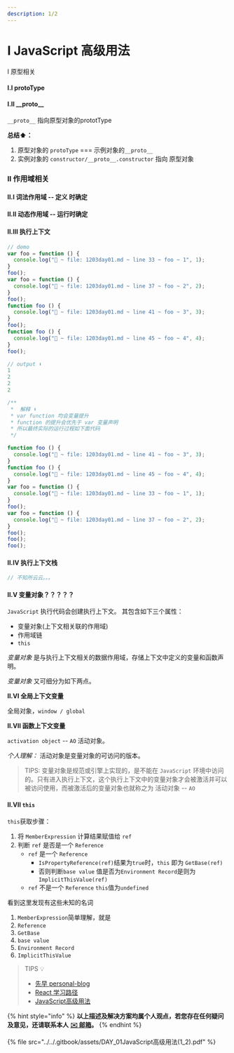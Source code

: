 ```yaml
---
description: 1/2
---
```


# I JavaScript 高级用法

I 原型相关

#### I.I protoType

#### **I.II \_\_proto\_\_**

`__proto__` 指向原型对象的prototType

**总结⬆️：**

1. 原型对象的 `protoType` === 示例对象的`__proto__`
2. 实例对象的 `constructor/__proto__.constructor` 指向 原型对象

### II 作用域相关

#### II.I 词法作用域 -- 定义 时确定

#### II.II 动态作用域 -- 运行时确定

#### II.III 执行上下文

```javascript
// demo
var foo = function () {
  console.log("🚀 ~ file: 1203day01.md ~ line 33 ~ foo ~ 1", 1);
}
foo();
var foo = function () {
  console.log("🚀 ~ file: 1203day01.md ~ line 37 ~ foo ~ 2", 2);
}
foo();
function foo () {
  console.log("🚀 ~ file: 1203day01.md ~ line 41 ~ foo ~ 3", 3);
}
foo();
function foo () {
  console.log("🚀 ~ file: 1203day01.md ~ line 45 ~ foo ~ 4", 4);
}
foo();

// output ⬇️
1
2
2
2
```

```javascript
/**
 *  解释 ⬇️
 * var function 均会变量提升
 * function 的提升会优先于 var 变量声明
 * 所以最终实际的运行过程如下面代码
 */

function foo () {
  console.log("🚀 ~ file: 1203day01.md ~ line 41 ~ foo ~ 3", 3);
}
function foo () {
  console.log("🚀 ~ file: 1203day01.md ~ line 45 ~ foo ~ 4", 4);
}
var foo = function () {
  console.log("🚀 ~ file: 1203day01.md ~ line 33 ~ foo ~ 1", 1);
}
foo();
var foo = function () {
  console.log("🚀 ~ file: 1203day01.md ~ line 37 ~ foo ~ 2", 2);
}
foo();
foo();
foo();

```

#### II.IV 执行上下文栈

```javascript
// 不知所云云。。。
```

#### II.V 变量对象？？？？？

`JavaScript` 执行代码会创建执行上下文。 其包含如下三个属性：

* 变量对象(上下文相关联的作用域)
* 作用域链
* `this`

_变量对象_ 是与执行上下文相关的数据作用域，存储上下文中定义的变量和函数声明。

_变量对象_ 又可细分为如下两点。

**II.VI 全局上下文变量**

全局对象，`window / global`

**II.VII 函数上下文变量**

`activation object` -- `AO` 活动对象。

_个人理解：_ 活动对象是变量对象的可访问的版本。

> TIPS: 变量对象是规范或引擎上实现的，是不能在 `JavaScript` 环境中访问的。只有进入执行上下文，这个执行上下文中的变量对象才会被激活并可以被访问使用，而被激活后的变量对象也就称之为 活动对象 -- `AO`

#### II.VII `this`

`this`获取步骤：

1. 将 `MemberExpression` 计算结果赋值给 `ref`
2. 判断 `ref` 是否是一个 `Reference`&#x20;
   * `ref` 是一个 `Reference`
     * `IsPropertyReference(ref)`结果为`true`时，`this` 即为 `GetBase(ref)`
     * 否则判断`base value` 值是否为`Environment Record`是则为 `ImplicitThisValue(ref)`
   * `ref` 不是一个 `Reference` `this`值为`undefined`

看到这里发现有这些未知的名词&#x20;

1. `MemberExpression`简单理解，就是&#x20;
2. `Reference`
3. `GetBase`
4. `base value`
5. `Environment Record`
6. `ImplicitThisValue`













> TIPS 💡
>
> * [先早 personal-blog](https://github.com/xianzao/xianzao-interview/issues)
> * [React 学习路径](https://www.yuque.com/lpldplws/atomml/bgn3sl?singleDoc#%20%E3%80%8Areact%E5%AD%A6%E4%B9%A0%E8%B7%AF%E5%BE%84%E3%80%8B%20%E5%AF%86%E7%A0%81%EF%BC%9Aei05)
> * [JavaScript高级用法](https://www.yuque.com/lpldplws/atomml/tmbe7ykqmslqszhe?singleDoc=%E5%AF%86%E7%A0%81=bwxh)

{% hint style="info" %}
**以上描述及解决方案均属个人观点，若您存在任何疑问及意见，还请联系本人** [**✉️ 邮箱**](mailto:wyx.scottwu@gmail.com)**。**
{% endhint %}

{% file src="../../.gitbook/assets/DAY_01JavaScript高级用法(1_2).pdf" %}
